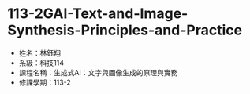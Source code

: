 # 113-2GAI-Text-and-Image-Synthesis-Principles-and-Practice
-  姓名：林鈺翔
- 系級：科技114
- 課程名稱：生成式AI：文字與圖像生成的原理與實務
- 修課學期：113-2
